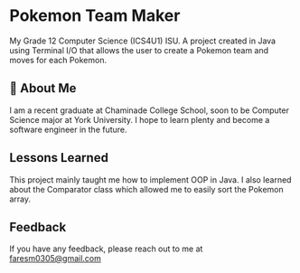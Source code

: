 # Pokemon Team Maker

My Grade 12 Computer Science (ICS4U1) ISU. A project created in Java using Terminal I/O that allows the user to create a Pokemon team and moves for each Pokemon.

## 🚀 About Me
I am a recent graduate at Chaminade College School, soon to be Computer Science major at York University. I hope to learn plenty and become a software engineer in the future.

## Lessons Learned

This project mainly taught me how to implement OOP in Java. I also learned about the Comparator class which allowed me to easily sort the Pokemon array.

## Feedback

If you have any feedback, please reach out to me at faresm0305@gmail.com

